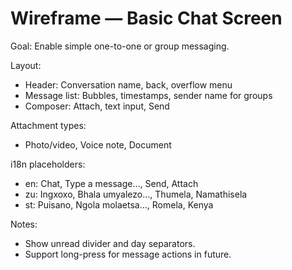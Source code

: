 # Wireframe — Basic Chat Screen

Goal: Enable simple one-to-one or group messaging.

Layout:
- Header: Conversation name, back, overflow menu
- Message list: Bubbles, timestamps, sender name for groups
- Composer: Attach, text input, Send

Attachment types:
- Photo/video, Voice note, Document

i18n placeholders:
- en: Chat, Type a message…, Send, Attach
- zu: Ingxoxo, Bhala umyalezo…, Thumela, Namathisela
- st: Puisano, Ngola molaetsa…, Romela, Kenya

Notes:
- Show unread divider and day separators.
- Support long-press for message actions in future.